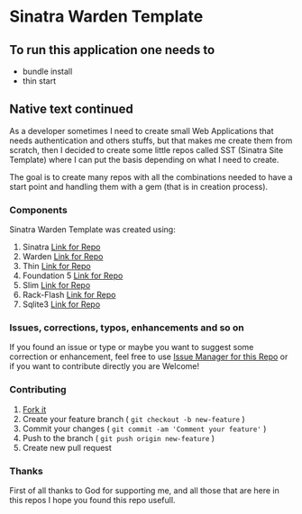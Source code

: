 Sinatra Warden Template
=======================

To run this application one needs to
---

* bundle install
* thin start

Native text continued
---

As a developer sometimes I need to create small Web Applications that needs
authentication and others stuffs, but that makes me create them from
scratch, then I decided to create some little repos called SST (Sinatra Site
Template) where I can put the basis depending on what I need to create.

The goal is to create many repos with all the combinations needed to have a
start point and handling them with a gem (that is in creation process).



### Components

Sinatra Warden Template was created using:

1. Sinatra      [Link for Repo](https://github.com/sinatra/sinatra/)
2. Warden       [Link for Repo](https://github.com/hassox/warden)
3. Thin         [Link for Repo](https://github.com/macournoyer/thin) 
4. Foundation 5 [Link for Repo](https://github.com/zurb/foundation)
5. Slim         [Link for Repo](https://github.com/slim-template/slim)
6. Rack-Flash   [Link for Repo](https://github.com/nakajima/rack-flash)
7. Sqlite3      [Link for
   Repo](https://github.com/sparklemotion/sqlite3-ruby)



### Issues, corrections, typos, enhancements and so on

If you found an issue or type or maybe you want to suggest some correction or
enhancement, feel free to use [Issue Manager for this
Repo](https://github.com/erikwco/sinatra-warden-template/issues) or if you want
to contribute directly you are Welcome!



### Contributing

1. [Fork it](https://github.com/erikwco/sinatra-warden-template/fork)
2. Create your feature branch ( `git checkout -b new-feature` )
3. Commit your changes ( `git commit -am 'Comment your feature'` )
4. Push to the branch ( `git push origin new-feature` )
5. Create new pull request 


### Thanks 

First of all thanks to God for supporting me, and all those that are here in
this repos I hope you found this repo usefull. 



